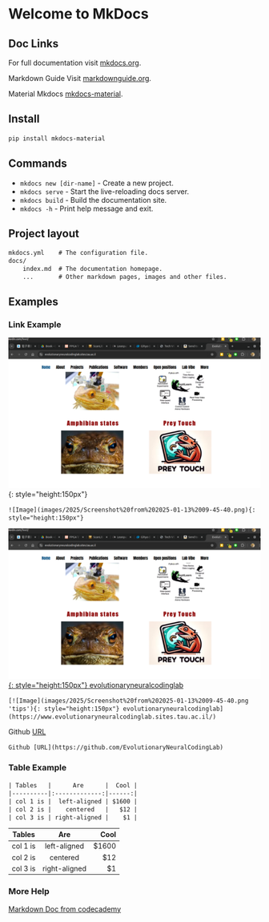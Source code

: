 # Welcome to MkDocs

## Doc Links

For full documentation visit [mkdocs.org](https://www.mkdocs.org).

Markdown Guide Visit [markdownguide.org](https://www.markdownguide.org/basic-syntax/).

Material Mkdocs [mkdocs-material](https://squidfunk.github.io/mkdocs-material/getting-started/).

## Install

``` sh
pip install mkdocs-material
```

## Commands

* `mkdocs new [dir-name]` - Create a new project.
* `mkdocs serve` - Start the live-reloading docs server.
* `mkdocs build` - Build the documentation site.
* `mkdocs -h` - Print help message and exit.

## Project layout

    mkdocs.yml    # The configuration file.
    docs/
        index.md  # The documentation homepage.
        ...       # Other markdown pages, images and other files.

## Examples

### Link Example

![Image](images/2025/Screenshot%20from%202025-01-13%2009-45-40.png){: style="height:150px"}

    ![Image](images/2025/Screenshot%20from%202025-01-13%2009-45-40.png){: style="height:150px"}

[![Image](images/2025/Screenshot%20from%202025-01-13%2009-45-40.png 'tips'){: style="height:150px"} evolutionaryneuralcodinglab](https://www.evolutionaryneuralcodinglab.sites.tau.ac.il/)

    [![Image](images/2025/Screenshot%20from%202025-01-13%2009-45-40.png 'tips'){: style="height:150px"} evolutionaryneuralcodinglab](https://www.evolutionaryneuralcodinglab.sites.tau.ac.il/)

Github [URL](https://github.com/EvolutionaryNeuralCodingLab)

    Github [URL](https://github.com/EvolutionaryNeuralCodingLab)


### Table Example

    | Tables   |      Are      |  Cool |
    |----------|:-------------:|------:|
    | col 1 is |  left-aligned | $1600 |
    | col 2 is |    centered   |   $12 |
    | col 3 is | right-aligned |    $1 |

| Tables   |      Are      |  Cool |
|----------|:-------------:|------:|
| col 1 is |  left-aligned | $1600 |
| col 2 is |    centered   |   $12 |
| col 3 is | right-aligned |    $1 |

### More Help

[Markdown Doc from codecademy](https://www.codecademy.com/resources/docs/markdown)
